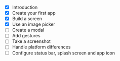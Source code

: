 - [x] Introduction
- [x] Create your first app
- [x] Build a screen
- [x] Use an image picker
- [ ] Create a modal
- [ ] Add gestures
- [ ] Take a screenshot
- [ ] Handle platform differences
- [ ] Configure status bar, splash screen and app icon
